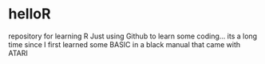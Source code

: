 # helloR
repository for learning R
Just using Github to learn some coding... its a long time since I first learned some BASIC in a black manual that came with ATARI
